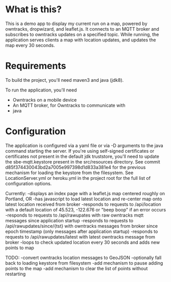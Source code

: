 # What is this?
This is a demo app to display my current run on a map, powered by owntracks, dropwizard, and leaflet.js. It connects to an MQTT broker and subscribes to owntracks updates on a specified topic. While running, the application serves clients a map with location updates, and updates the map every 30 seconds.

# Requirements
To build the project, you'll need maven3 and java (jdk8).

To run the application, you'll need
* Owntracks on a mobile device
* An MQTT broker, for Owntracks to communicate with
* java

# Configuration
The application is configured via a yaml file or via -D arguments to the java command starting the server. If you're using self-signed certificates or certificates not present in the default jdk truststore, you'll need to update the sbe-mqtt.keystore present in the src/resources directory. See commit d85f374430043bd2a7005e997398d1d833a381e4 for the previous mechanism for loading the keystore from the filesystem. See LocationServer.yml or heroku.yml in the project root for the full list of configuration options.

Currently: 
-displays an index page with a leaflet.js map centered roughly on Portland, OR
-has javascript to load latest location and re-center map onto latest location received from broker
-responds to requests to /api/location with a default location of 45.523, -122.676 or "beep boop" if an error occurs
-responds to requests to /api/rawupates with raw owntracks mqtt messages since application startup
  -responds to requests to /api/rawupdates/since/{tst} with owntracks messages from broker since epoch timestamp (only messages after application startup)
  -responds to requests to /api/rawupdates/latest with latest owntracks message from broker
  -loops to check updated location every 30 seconds and adds new points to map

TODO:
-convert owntracks location messages to GeoJSON
-optionally fall back to loading keystore from filesystem
-add mechanism to pause adding points to the map
-add mechanism to clear the list of points without restarting
